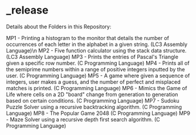# _release

Details about the Folders in this Repository:

MP1 - Printing a histogram to the monitor that details the number of occurrences of each letter in the alphabet in a given string. (LC3 Assembly Language)\n
MP2 - Five function calculator using the stack data structure. (LC3 Assembly Language)
MP3 - Prints the entries of Pascal's Triangle given a specific row number. (C Programming Language)
MP4 - Prints all of the semiprime numbers within a range of positive integers inputted by the user. (C Programming Language)
MP5 - A game where given a sequence of integers, user makes a guess, and the number of perfect and misplaced matches is printed. (C Programming Language)
MP6 - Mimics the Game of Life where cells on a 2D "board" change from generation to generation based on certain conditions. (C Programming Language)
MP7 - Sudoku Puzzle Solver using a recursive backtracking algorithm. (C Programming Language)
MP8 - The Popular Game 2048 (C Programming Language)
MP9 - Maze Solver using a recursive depth first search algorithm. (C Programming Language)
